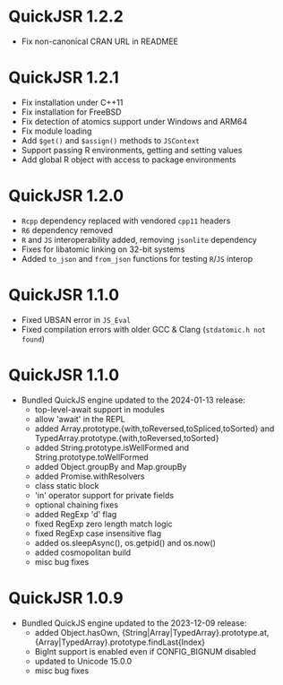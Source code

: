 # QuickJSR 1.2.2
  - Fix non-canonical CRAN URL in READMEE

# QuickJSR 1.2.1
  - Fix installation under C++11
  - Fix installation for FreeBSD
  - Fix detection of atomics support under Windows and ARM64
  - Fix module loading
  - Add `$get()` and `$assign()` methods to `JSContext`
  - Support passing R environments, getting and setting values
  - Add global R object with access to package environments

# QuickJSR 1.2.0
  - `Rcpp` dependency replaced with vendored `cpp11` headers
  - `R6` dependency removed
  - `R` and `JS` interoperability added, removing `jsonlite` dependency
  - Fixes for libatomic linking on 32-bit systems
  - Added `to_json` and `from_json` functions for testing `R`/`JS` interop

# QuickJSR 1.1.0
  - Fixed UBSAN error in `JS_Eval`
  - Fixed compilation errors with older GCC & Clang (`stdatomic.h not found`)

# QuickJSR 1.1.0

* Bundled QuickJS engine updated to the 2024-01-13 release:
  - top-level-await support in modules
  - allow 'await' in the REPL
  - added Array.prototype.{with,toReversed,toSpliced,toSorted} and
  TypedArray.prototype.{with,toReversed,toSorted}
  - added String.prototype.isWellFormed and String.prototype.toWellFormed
  - added Object.groupBy and Map.groupBy
  - added Promise.withResolvers
  - class static block
  - 'in' operator support for private fields
  - optional chaining fixes
  - added RegExp 'd' flag
  - fixed RegExp zero length match logic
  - fixed RegExp case insensitive flag
  - added os.sleepAsync(), os.getpid() and os.now()
  - added cosmopolitan build
  - misc bug fixes

# QuickJSR 1.0.9

* Bundled QuickJS engine updated to the 2023-12-09 release:
  - added Object.hasOwn, {String|Array|TypedArray}.prototype.at,
    {Array|TypedArray}.prototype.findLast{Index}
  - BigInt support is enabled even if CONFIG_BIGNUM disabled
  - updated to Unicode 15.0.0
  - misc bug fixes

